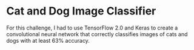 # Cat and Dog Image Classifier

For this challenge, I had to use TensorFlow 2.0 and Keras to create a convolutional neural network that correctly classifies images of cats and dogs with at least 63% accuracy.
